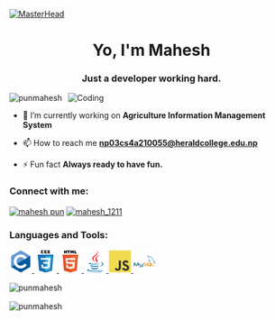 [![MasterHead](https://www.google.com/imgres?imgurl=https%3A%2F%2Fsp-ao.shortpixel.ai%2Fclient%2Fto_auto%2Cq_glossy%2Cret_img%2Fhttps%3A%2F%2Fwww.arkasoftwares.com%2Fblog%2Fwp-content%2Fuploads%2F2021%2F01%2Fheader_banner-6.jpg&imgrefurl=https%3A%2F%2Fwww.arkasoftwares.com%2Fblog%2Ftop-10-major-trends-to-follow-in-full-stack-development%2F&tbnid=bJ_EaguNnko8MM&vet=10CAgQxiAoCmoXChMI8IT7yb24_QIVAAAAAB0AAAAAEB0..i&docid=90WDH_v08r98EM&w=1900&h=737&itg=1&q=banner%20gif%20images%20for%20coding&ved=0CAgQxiAoCmoXChMI8IT7yb24_QIVAAAAAB0AAAAAEB0)](https://rishaechanda.io)
<h1 align="center">Yo, I'm Mahesh</h1>
<h3 align="center">Just a developer working hard.</h3>
<img align="right" alt="Coding" width="400' src="https://gettrendygifs.wordpress.com/tag/coding/">

<p align="left"> <img src="https://komarev.com/ghpvc/?username=punmahesh&label=Profile%20views&color=0e75b6&style=flat" alt="punmahesh" /> </p>

- 🔭 I’m currently working on **Agriculture Information Management System**

- 📫 How to reach me **np03cs4a210055@heraldcollege.edu.np**

- ⚡ Fun fact **Always ready to have fun.**

<h3 align="left">Connect with me:</h3>
<p align="left">
<a href="https://fb.com/mahesh pun" target="blank"><img align="center" src="https://raw.githubusercontent.com/rahuldkjain/github-profile-readme-generator/master/src/images/icons/Social/facebook.svg" alt="mahesh pun" height="30" width="40" /></a>
<a href="https://instagram.com/mahesh_1211" target="blank"><img align="center" src="https://raw.githubusercontent.com/rahuldkjain/github-profile-readme-generator/master/src/images/icons/Social/instagram.svg" alt="mahesh_1211" height="30" width="40" /></a>
</p>

<h3 align="left">Languages and Tools:</h3>
<p align="left"> <a href="https://www.cprogramming.com/" target="_blank" rel="noreferrer"> <img src="https://raw.githubusercontent.com/devicons/devicon/master/icons/c/c-original.svg" alt="c" width="40" height="40"/> </a> <a href="https://www.w3schools.com/css/" target="_blank" rel="noreferrer"> <img src="https://raw.githubusercontent.com/devicons/devicon/master/icons/css3/css3-original-wordmark.svg" alt="css3" width="40" height="40"/> </a> <a href="https://www.w3.org/html/" target="_blank" rel="noreferrer"> <img src="https://raw.githubusercontent.com/devicons/devicon/master/icons/html5/html5-original-wordmark.svg" alt="html5" width="40" height="40"/> </a> <a href="https://www.java.com" target="_blank" rel="noreferrer"> <img src="https://raw.githubusercontent.com/devicons/devicon/master/icons/java/java-original.svg" alt="java" width="40" height="40"/> </a> <a href="https://developer.mozilla.org/en-US/docs/Web/JavaScript" target="_blank" rel="noreferrer"> <img src="https://raw.githubusercontent.com/devicons/devicon/master/icons/javascript/javascript-original.svg" alt="javascript" width="40" height="40"/> </a> <a href="https://www.mysql.com/" target="_blank" rel="noreferrer"> <img src="https://raw.githubusercontent.com/devicons/devicon/master/icons/mysql/mysql-original-wordmark.svg" alt="mysql" width="40" height="40"/> </a> </p>

<p><img align="center" src="https://github-readme-stats.vercel.app/api/top-langs?username=punmahesh&show_icons=true&locale=en&layout=compact" alt="punmahesh" /></p>

<p><img align="center" src="https://github-readme-streak-stats.herokuapp.com/?user=punmahesh&" alt="punmahesh" /></p>
